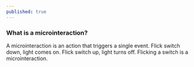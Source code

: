 ```yaml
---
published: true
---
```


### What is a microinteraction?

A microinteraction is an action that triggers a single event. Flick switch down, light comes on. Flick switch up, light turns off. Flicking a switch is a microinteraction.
